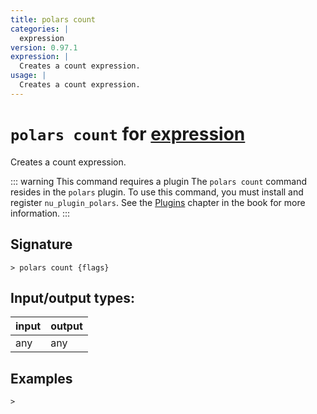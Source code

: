 ```yaml
---
title: polars count
categories: |
  expression
version: 0.97.1
expression: |
  Creates a count expression.
usage: |
  Creates a count expression.
---
```

<!-- This file is automatically generated. Please edit the command in https://github.com/nushell/nushell instead. -->

# `polars count` for [expression](/commands/categories/expression.md)

<div class='command-title'>Creates a count expression.</div>

::: warning This command requires a plugin
The `polars count` command resides in the `polars` plugin.
To use this command, you must install and register `nu_plugin_polars`.
See the [Plugins](/book/plugins.html) chapter in the book for more information.
:::

## Signature

```> polars count {flags} ```


## Input/output types:

| input | output |
| ----- | ------ |
| any   | any    |

## Examples


```nu
>

```
